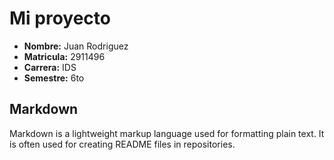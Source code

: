 # Mi proyecto

- **Nombre:** Juan Rodriguez
- **Matricula:** 2911496
- **Carrera:** IDS
- **Semestre:** 6to

## Markdown

Markdown is a lightweight markup language used for formatting plain text. It is often used for creating README files in repositories.
